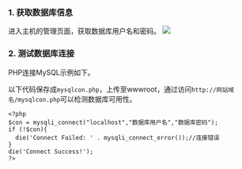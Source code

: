 ### 1.	获取数据库信息
进入主机的管理页面，获取数据库用户名和密码。
![](http://imgcache.tce.fsphere.cn/image/mc.qcloudimg.com/static/img/c7fa30c75349f24270cf1493943373b1/image.png)

### 2. 测试数据库连接
PHP连接MySQL示例如下。

以下代码保存成`mysqlcon.php`，上传至wwwroot，通过访问`http://网站域名/mysqlcon.php`可以检测数据库可用性。
```
<?php
$con = mysqli_connect("localhost","数据库用户名","数据库密码");
if (!$con){
  die('Connect Failed: ' . mysqli_connect_error());//连接错误
}
die('Connect Success!');
?>
```
